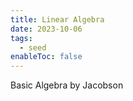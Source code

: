 ```yaml
---
title: Linear Algebra
date: 2023-10-06
tags:
  - seed
enableToc: false
---
```

Basic Algebra by Jacobson
